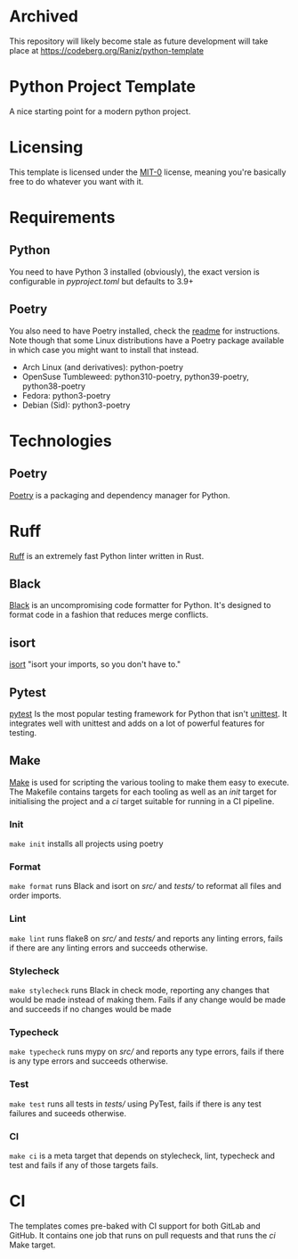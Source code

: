 # Archived
This repository will likely become stale as future development will take place at https://codeberg.org/Raniz/python-template

# Python Project Template
A nice starting point for a modern python project.

# Licensing
This template is licensed under the [MIT-0](https://github.com/aws/mit-0) license, meaning you're basically free to do
whatever you want with it.

# Requirements
## Python
You need to have Python 3 installed (obviously), the exact version is configurable in _pyproject.toml_ but defaults to
3.9+

## Poetry
You also need to have Poetry installed, check the [readme](https://github.com/python-poetry/poetry#installation) for
instructions.  Note though that some Linux distributions have a Poetry package available in which case you might want
to install that instead.

* Arch Linux (and derivatives): python-poetry
* OpenSuse Tumbleweed: python310-poetry, python39-poetry, python38-poetry
* Fedora: python3-poetry
* Debian (Sid): python3-poetry

# Technologies

## Poetry
[Poetry](https://python-poetry.org/) is a packaging and dependency manager for Python.

# Ruff
[Ruff](https://github.com/astral-sh/ruff) is an extremely fast Python linter written in Rust.

## Black
[Black](https://github.com/psf/black) is an uncompromising code formatter for Python. It's designed to format
code in a fashion that reduces merge conflicts.

## isort
[isort](https://github.com/PyCQA/isort) "isort your imports, so you don't have to."

## Pytest
[pytest](https://pytest.org) Is the most popular testing framework for Python that isn't
[unittest](https://docs.python.org/3/library/unittest.html). It integrates well with unittest and adds on
a lot of powerful features for testing.

## Make
[Make](https://en.wikipedia.org/wiki/Make_(software)) is used for scripting the various tooling to make them easy to
execute.  The Makefile contains targets for each tooling as well as an _init_ target for initialising the project and a
_ci_ target suitable for running in a CI pipeline.

### Init
`make init` installs all projects using poetry

### Format
`make format` runs Black and isort on _src/_ and _tests/_ to reformat all files and order imports.

### Lint
`make lint` runs flake8 on _src/_ and _tests/_ and reports any linting errors, fails if there are any linting errors and
succeeds otherwise.

### Stylecheck
`make stylecheck` runs Black in check mode, reporting any changes that would be made instead of making them. Fails if any
change would be made and succeeds if no changes would be made

### Typecheck
`make typecheck` runs mypy on _src/_ and reports any type errors, fails if there is any type errors and succeeds otherwise.

### Test
`make test` runs all tests in _tests/_ using PyTest, fails if there is any test failures and suceeds otherwise.

### CI
`make ci` is a meta target that depends on stylecheck, lint, typecheck and test and fails if any of those targets fails.

# CI
The templates comes pre-baked with CI support for both GitLab and GitHub. It contains one job that runs on pull requests
and that runs the _ci_ Make target.
